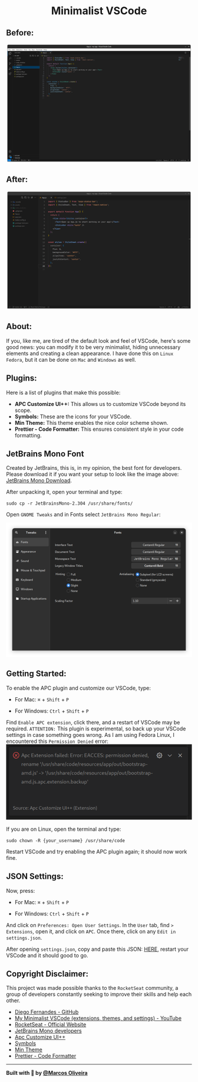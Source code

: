 <div>
  <h1 align="center">Minimalist VSCode</h1>
</div>

## Before:
<img src="./preview/before.png"/>
    
## After:
<img src="./preview/after.png"/>

## About:
If you, like me, are tired of the default look and feel of VSCode, here's some good news: you can modify it to be very minimalist, hiding unnecessary elements and creating a clean appearance. I have done this on `Linux Fedora`, but it can be done on `Mac` and `Windows` as well.

## Plugins:
Here is a list of plugins that make this possible:
- **APC Customize UI++:** This allows us to customize VSCode beyond its scope.
- **Symbols:** These are the icons for your VSCode.
- **Min Theme:** This theme enables the nice color scheme shown.
- **Prettier - Code Formatter:** This ensures consistent style in your code formatting.

## JetBrains Mono Font
Created by JetBrains, this is, in my opinion, the best font for developers. Please download it if you want your setup to look like the image above: [JetBrains Mono Download](https://www.jetbrains.com/lp/mono/). 

After unpacking it, open your terminal and type:
```
sudo cp -r JetBrainsMono-2.304 /usr/share/fonts/
```
Open `GNOME Tweaks` and in Fonts select `JetBrains Mono Regular`:

<img src="./preview/jetbrains mono font.png"/>

## Getting Started:
To enable the APC plugin and customize our VSCode, type: 
* For Mac:
    `⌘` + `Shift` + `P` 
    
* For Windows: 
    `Ctrl` + `Shift` + `P`

Find `Enable APC extension`, click there, and a restart of VSCode may be required. `ATTENTION:` This plugin is experimental, so back up your VSCode settings in case something goes wrong. As I am using Fedora Linux, I encountered this `Permission Denied` error:
<img src="./preview/permission error.png"/>

If you are on Linux, open the terminal and type:
```
sudo chown -R {your_username} /usr/share/code
```
Restart VSCode and try enabling the APC plugin again; it should now work fine.

## JSON Settings:
Now, press:
* For Mac:
    `⌘` + `Shift` + `P` 
    
* For Windows: 
    `Ctrl` + `Shift` + `P`

And click on `Preferences: Open User Settings`. In the `User` tab, find `> Extensions`, open it, and click on `APC`. Once there, click on any `Edit in settings.json`.

After opening `settings.json`, copy and paste this JSON: [HERE](https://github.com/mavinii/Minimalist-VSCode/blob/main/settings.json), restart your VSCode and it should good to go.

## Copyright Disclaimer:
This project was made possible thanks to the `RocketSeat` community, a group of developers constantly seeking to improve their skills and help each other.
- [Diego Fernandes - GitHub](https://gist.github.com/diego3g/b1b189063d21b96d6144ca896755be64)
- [My Minimalist VSCode (extensions, themes, and settings) - YouTube](https://www.youtube.com/watch?v=TW3KoPkuWEA)
- [RocketSeat - Official Website](https://rocketseat.com.br/)
- [JetBrains Mono developers​](https://www.jetbrains.com/lp/mono/)
- [Apc Customize UI++](https://marketplace.visualstudio.com/items?itemName=drcika.apc-extension)
- [Symbols](https://marketplace.visualstudio.com/items?itemName=miguelsolorio.symbols)
- [Min Theme](https://marketplace.visualstudio.com/items?itemName=miguelsolorio.min-theme)
- [Prettier - Code Formatter](https://marketplace.visualstudio.com/items?itemName=esbenp.prettier-vscode)

---

<strong>Built with 💙 by [@Marcos Oliveira](https://www.linkedin.com/in/pgmarcosoliveira/)</strong>
